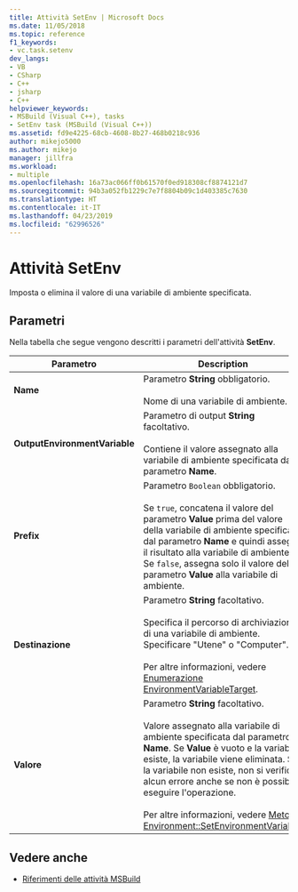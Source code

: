 ```yaml
---
title: Attività SetEnv | Microsoft Docs
ms.date: 11/05/2018
ms.topic: reference
f1_keywords:
- vc.task.setenv
dev_langs:
- VB
- CSharp
- C++
- jsharp
- C++
helpviewer_keywords:
- MSBuild (Visual C++), tasks
- SetEnv task (MSBuild (Visual C++))
ms.assetid: fd9e4225-68cb-4608-8b27-468b0218c936
author: mikejo5000
ms.author: mikejo
manager: jillfra
ms.workload:
- multiple
ms.openlocfilehash: 16a73ac066ff0b61570f0ed918308cf8874121d7
ms.sourcegitcommit: 94b3a052fb1229c7e7f8804b09c1d403385c7630
ms.translationtype: HT
ms.contentlocale: it-IT
ms.lasthandoff: 04/23/2019
ms.locfileid: "62996526"
---
```

# <a name="setenv-task"></a>Attività SetEnv
Imposta o elimina il valore di una variabile di ambiente specificata.

## <a name="parameters"></a>Parametri
 Nella tabella che segue vengono descritti i parametri dell'attività **SetEnv**.

|Parametro|Description|
|---------------|-----------------|
|**Name**|Parametro **String** obbligatorio.<br /><br /> Nome di una variabile di ambiente.|
|**OutputEnvironmentVariable**|Parametro di output **String** facoltativo.<br /><br /> Contiene il valore assegnato alla variabile di ambiente specificata dal parametro **Name**.|
|**Prefix**|Parametro `Boolean` obbligatorio.<br /><br /> Se `true`, concatena il valore del parametro **Value** prima del valore della variabile di ambiente specificato dal parametro **Name** e quindi assegna il risultato alla variabile di ambiente. Se `false`, assegna solo il valore del parametro **Value** alla variabile di ambiente.|
|**Destinazione**|Parametro **String** facoltativo.<br /><br /> Specifica il percorso di archiviazione di una variabile di ambiente. Specificare "Utene" o "Computer".<br /><br /> Per altre informazioni, vedere [Enumerazione EnvironmentVariableTarget](xref:System.EnvironmentVariableTarget).|
|**Valore**|Parametro **String** facoltativo.<br /><br /> Valore assegnato alla variabile di ambiente specificata dal parametro **Name**. Se **Value** è vuoto e la variabile esiste, la variabile viene eliminata. Se la variabile non esiste, non si verifica alcun errore anche se non è possibile eseguire l'operazione.<br /><br /> Per altre informazioni, vedere [Metodo Environment::SetEnvironmentVariable](xref:System.Environment.SetEnvironmentVariable%2A).|

## <a name="see-also"></a>Vedere anche
- [Riferimenti delle attività MSBuild](../msbuild/msbuild-task-reference.md)